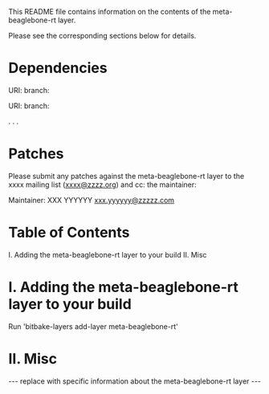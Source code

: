 This README file contains information on the contents of the meta-beaglebone-rt layer.

Please see the corresponding sections below for details.

Dependencies
============

  URI: <first dependency>
  branch: <branch name>

  URI: <second dependency>
  branch: <branch name>

  .
  .
  .

Patches
=======

Please submit any patches against the meta-beaglebone-rt layer to the xxxx mailing list (xxxx@zzzz.org)
and cc: the maintainer:

Maintainer: XXX YYYYYY <xxx.yyyyyy@zzzzz.com>

Table of Contents
=================

  I. Adding the meta-beaglebone-rt layer to your build
 II. Misc


I. Adding the meta-beaglebone-rt layer to your build
=================================================

Run 'bitbake-layers add-layer meta-beaglebone-rt'

II. Misc
========

--- replace with specific information about the meta-beaglebone-rt layer ---
